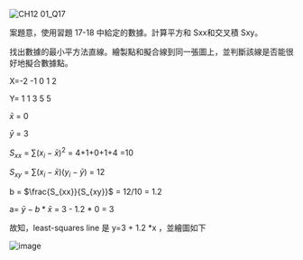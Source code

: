 ![CH12 01_Q17](https://github.com/user-attachments/assets/a60ced1c-29fd-42be-981b-b1c08fb930e5)

案題意，使用習題 17-18 中給定的數據。計算平方和 Sxx和交叉積 Sxy。

找出數據的最小平方法直線。繪製點和擬合線到同一張圖上，並判斷該線是否能很好地擬合數據點。

X=-2 -1  0  1  2

Y= 1  1  3  5  5

$\bar{x}$ = 0

$\bar{y}$ = 3

$S_{xx}$ = $\sum{(x_i-\bar{x})^2}$ = 4+1+0+1+4 =10

$S_{xy}$ = $\sum{(x_i-\bar{x})(y_i-\bar{y})}$ = 12

b = $\frac{S_{xx}}{S_{xy}}$ = 12/10 = 1.2

a= $\bar{y}-b*\bar{x}$ = 3 - 1.2 * 0 = 3

故知，least-squares line 是 y=3 + 1.2 *x ，並繪圖如下

![image](https://github.com/user-attachments/assets/1a2c6af1-d73e-497c-9685-1138d224e94a)

